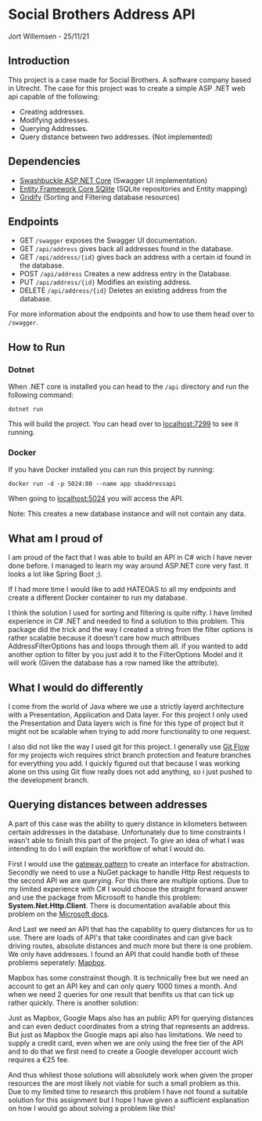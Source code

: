 # Social Brothers Address API
Jort Willemsen - 25/11/21

## Introduction

This project is a case made for Social Brothers. A software company based in Utrecht. The case for this project was to create a simple ASP .NET web api capable of the following:

- Creating addresses.
- Modifying addresses.
- Querying Addresses.
- Query distance between two addresses. (Not implemented)

## Dependencies

- [Swashbuckle ASP.NET Core](https://www.nuget.org/packages/Swashbuckle.AspNetCore/) (Swagger UI implementation)
- [Entity Framework Core SQlite](https://docs.microsoft.com/en-us/ef/core/providers/sqlite/?tabs=dotnet-core-cli) (SQLite repositories and Entity mapping)
- [Gridify](https://alirezanet.github.io/Gridify/) (Sorting and Filtering database resources)

## Endpoints

- GET `/swagger` exposes the Swagger UI documentation.
- GET `/api/address` gives back all addresses found in the database.
- GET `/api/address/{id}` gives back an address with a certain id found in the database.
- POST `/api/address` Creates a new address entry in the Database.
- PUT `/api/address/{id}` Modifies an existing address.
- DELETE `/api/address/{id}` Deletes an existing address from the database.

For more information about the endpoints and how to use them head over to `/swagger`.
## How to Run

### Dotnet

When .NET core is installed you can head to the `/api` directory  and run the following command:

`dotnet run`

This will build the project. You can head over to [localhost:7299](http://localhost:7299/) to see it running.

### Docker
If you have Docker installed you can run this project by running:

`docker run -d -p 5024:80 --name app sbaddressapi`

When going to [localhost:5024](http://localhost:5024/) you will access the API.

Note: This creates a new database instance and will not contain any data.

## What am I proud of
I am proud of the fact that I was able to build an API in C# wich I have never done before. I managed to learn my way around ASP.NET core very fast. It looks a lot like Spring Boot ;). 

If I had more time I would like to add HATEOAS to all my endpoints and create a different Docker container to run my database.

I think the solution I used for sorting and filtering is quite nifty. I have limited experience in C# .NET and needed to find a solution to this problem. This package did the trick and the way I created a string from the filter options is rather scalable because it doesn't care how much attribues AddressFilterOptions has and loops through them all.
if you wanted to add another option to filter by you just add it to the FilterOptions Model and it will work (Given the database has a row named like the attribute).

## What I would do differently
I come from the world of Java where we use a strictly layerd architecture with a Presentation, Application and Data layer. For this project I only used the Presentation and Data layers wich is fine for this type of project but it might not be scalable when trying to add more functionality to one request.

I also did not like the way I used git for this project. I generally use [Git Flow](https://www.atlassian.com/git/tutorials/comparing-workflows/gitflow-workflow) for my projects wich requires strict branch protection and feature branches for everything you add. I quickly figured out that because I was working alone on this using Git flow really does not add anything, so i just pushed to the development branch.

## Querying distances between addresses

A part of this case was the ability to query distance in kilometers between certain addresses in the database.
Unfortunately due to time constraints I wasn't able to finish this part of the project. To give an idea of what I was intending to do I will explain the workflow of what I would do.

First I would use the [gateway pattern](https://martinfowler.com/articles/gateway-pattern.html) to create an interface for abstraction. Secondly we need to use a NuGet package to handle Http Rest requests to the second API we are querying. For this there are multiple options. Due to my limited experience with C# I would choose the straight forward answer and use the package from Microsoft to handle this problem: **System.Net.Http.Client**.
There is documentation available about this problem on the 
[Microsoft docs](https://docs.microsoft.com/en-us/aspnet/web-api/overview/advanced/calling-a-web-api-from-a-net-client).

And Last we need an API that has the capability to query distances for us to use. There are loads of API's that take coordinates and can give back driving routes, absolute distances and much more but there is one problem. We only have addresses.
I found an API that could handle both of these problems seperately: [Mapbox](https://www.mapbox.com/). 

Mapbox has some constrainst though. It is technically free but we need an account to get an API key and can only query 1000 times a month. And when we need 2 queries for one result that benifits us that can tick up rather quickly. There is another solution:

Just as Mapbox, Google Maps also has an public API for querying distances and can even deduct coordinates from a string that represents an address. But just as Mapbox the Google maps api also has limitations. We need to supply a credit card, even when we are only using the free tier of the API and to do that we first need to create a Google developer account wich requires a €25 fee.

And thus whilest those solutions will absolutely work when given the proper resources the are most likely not viable for such a small problem as this. Due to my limited time to research this problem I have not found a suitable solution for this assignment but I hope I have given a sufficient explanation on how I would go about solving a problem like this!

